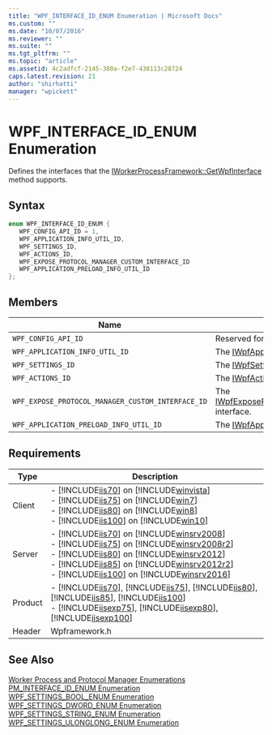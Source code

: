 ```yaml
---
title: "WPF_INTERFACE_ID_ENUM Enumeration | Microsoft Docs"
ms.custom: ""
ms.date: "10/07/2016"
ms.reviewer: ""
ms.suite: ""
ms.tgt_pltfrm: ""
ms.topic: "article"
ms.assetid: 4c2adfcf-2145-380a-f2e7-438113c28724
caps.latest.revision: 21
author: "shirhatti"
manager: "wpickett"
---
```

# WPF_INTERFACE_ID_ENUM Enumeration
Defines the interfaces that the [IWorkerProcessFramework::GetWpfInterface](../../../webdevelopment-reference\native-code-api\webdev-native-api-reference/iworkerprocessframework-getwpfinterface-method.md) method supports.  
  
## Syntax  
  
```cpp  
enum WPF_INTERFACE_ID_ENUM {  
   WPF_CONFIG_API_ID = 1,  
   WPF_APPLICATION_INFO_UTIL_ID,  
   WPF_SETTINGS_ID,  
   WPF_ACTIONS_ID,  
   WPF_EXPOSE_PROTOCOL_MANAGER_CUSTOM_INTERFACE_ID  
   WPF_APPLICATION_PRELOAD_INFO_UTIL_ID  
};  
```  
  
## Members  
  
|Name|Description|  
|----------|-----------------|  
|`WPF_CONFIG_API_ID`|Reserved for future use.|  
|`WPF_APPLICATION_INFO_UTIL_ID`|The [IWpfApplicationInfoUtil](../../../webdevelopment-reference\native-code-api\webdev-native-api-reference/iwpfapplicationinfoutil-interface.md) interface.|  
|`WPF_SETTINGS_ID`|The [IWpfSettings](../../../webdevelopment-reference\native-code-api\webdev-native-api-reference/iwpfsettings-interface.md) interface.|  
|`WPF_ACTIONS_ID`|The [IWpfActions](../../../webdevelopment-reference\native-code-api\webdev-native-api-reference/iwpfactions-interface.md) interface.|  
|`WPF_EXPOSE_PROTOCOL_MANAGER_CUSTOM_INTERFACE_ID`|The [IWpfExposeProtocolManagerCustomInterface](../../../webdevelopment-reference\native-code-api\webdev-native-api-reference/iwpfexposeprotocolmanagercustominterface-interface.md) interface.|  
|`WPF_APPLICATION_PRELOAD_INFO_UTIL_ID`|The [IWpfApplicationPreloadUtil](../../../webdevelopment-reference\native-code-api\webdev-native-api-reference/iwpfapplicationpreloadutil-interface.md) interface.|  
  
## Requirements  
  
|Type|Description|  
|----------|-----------------|  
|Client|-   [!INCLUDE[iis70](../../../wmi-provider/includes/iis70-md.md)] on [!INCLUDE[winvista](../../../wmi-provider/includes/winvista-md.md)]<br />-   [!INCLUDE[iis75](../../../wmi-provider/includes/iis75-md.md)] on [!INCLUDE[win7](../../../wmi-provider/includes/win7-md.md)]<br />-   [!INCLUDE[iis80](../../../wmi-provider/includes/iis80-md.md)] on [!INCLUDE[win8](../../../wmi-provider/includes/win8-md.md)]<br />-   [!INCLUDE[iis100](../../../wmi-provider/includes/iis100-md.md)] on [!INCLUDE[win10](../../../wmi-provider/includes/win10-md.md)]|  
|Server|-   [!INCLUDE[iis70](../../../wmi-provider/includes/iis70-md.md)] on [!INCLUDE[winsrv2008](../../../wmi-provider/includes/winsrv2008-md.md)]<br />-   [!INCLUDE[iis75](../../../wmi-provider/includes/iis75-md.md)] on [!INCLUDE[winsrv2008r2](../../../wmi-provider/includes/winsrv2008r2-md.md)]<br />-   [!INCLUDE[iis80](../../../wmi-provider/includes/iis80-md.md)] on [!INCLUDE[winsrv2012](../../../wmi-provider/includes/winsrv2012-md.md)]<br />-   [!INCLUDE[iis85](../../../wmi-provider/includes/iis85-md.md)] on [!INCLUDE[winsrv2012r2](../../../wmi-provider/includes/winsrv2012r2-md.md)]<br />-   [!INCLUDE[iis100](../../../wmi-provider/includes/iis100-md.md)] on [!INCLUDE[winsrv2016](../../../wmi-provider/includes/winsrv2016-md.md)]|  
|Product|-   [!INCLUDE[iis70](../../../wmi-provider/includes/iis70-md.md)], [!INCLUDE[iis75](../../../wmi-provider/includes/iis75-md.md)], [!INCLUDE[iis80](../../../wmi-provider/includes/iis80-md.md)], [!INCLUDE[iis85](../../../wmi-provider/includes/iis85-md.md)], [!INCLUDE[iis100](../../../wmi-provider/includes/iis100-md.md)]<br />-   [!INCLUDE[iisexp75](../../../webdevelopment-reference\native-code-api\webdev-native-api-reference/includes/iisexp75-md.md)], [!INCLUDE[iisexp80](../../../webdevelopment-reference\native-code-api\webdev-native-api-reference/includes/iisexp80-md.md)], [!INCLUDE[iisexp100](../../../webdevelopment-reference\native-code-api\webdev-native-api-reference/includes/iisexp100-md.md)]|  
|Header|Wpframework.h|  
  
## See Also  
 [Worker Process and Protocol Manager Enumerations](../../../webdevelopment-reference\native-code-api\webdev-native-api-reference/worker-process-and-protocol-manager-enumerations.md)   
 [PM_INTERFACE_ID_ENUM Enumeration](../../../webdevelopment-reference\native-code-api\webdev-native-api-reference/pm-interface-id-enum-enumeration.md)   
 [WPF_SETTINGS_BOOL_ENUM Enumeration](../../../webdevelopment-reference\native-code-api\webdev-native-api-reference/wpf-settings-bool-enum-enumeration.md)   
 [WPF_SETTINGS_DWORD_ENUM Enumeration](../../../webdevelopment-reference\native-code-api\webdev-native-api-reference/wpf-settings-dword-enum-enumeration.md)   
 [WPF_SETTINGS_STRING_ENUM Enumeration](../../../webdevelopment-reference\native-code-api\webdev-native-api-reference/wpf-settings-string-enum-enumeration.md)   
 [WPF_SETTINGS_ULONGLONG_ENUM Enumeration](../../../webdevelopment-reference\native-code-api\webdev-native-api-reference/wpf-settings-ulonglong-enum-enumeration.md)